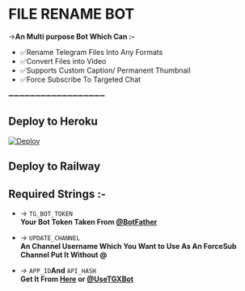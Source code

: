 # FILE RENAME BOT

->**An Multi purpose Bot Which Can :-**
* ✅Rename Telegram Files Into Any Formats
* ✅Convert Files into Video
* ✅Supports Custom Caption/ Permanent Thumbnail
* ✅Force Subscribe To Targeted Chat

➖➖➖➖➖➖➖➖➖➖➖➖➖➖➖➖➖➖

## Deploy to Heroku

[![Deploy](https://www.herokucdn.com/deploy/button.svg)](https://heroku.com/deploy?template=https://github.com/No-OnE-Kn0wS-Me/FileRenameBot)

## Deploy to Railway


## Required Strings :-

* -> `TG_BOT_TOKEN`<br> **Your Bot Token Taken From [@BotFather](https://t.me/botfather)**

* -> `UPDATE_CHANNEL`<br> **An Channel Username Which You Want to Use As An ForceSub Channel Put It Without @**

* -> `APP_ID`__And__ `API_HASH`<br>**Get It From [Here](http://www.my.telegram.org) or [@UseTGXBot](http://www.telegram.dog/UseTGXBot)**
